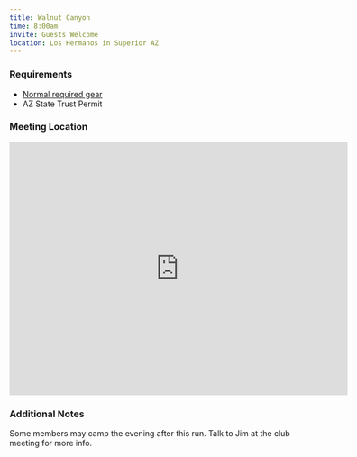 ```yaml
---
title: Walnut Canyon
time: 8:00am
invite: Guests Welcome
location: Los Hermanos in Superior AZ
---
```


### Requirements

* [Normal required gear](/about/required-gear)
* AZ State Trust Permit

### Meeting Location


<iframe src="https://www.google.com/maps/embed?pb=!1m18!1m12!1m3!1d46182.10748827642!2d-111.12448896754081!3d33.29817742635166!2m3!1f0!2f0!3f0!3m2!1i1024!2i768!4f13.1!3m3!1m2!1s0x872a2a1ac910048b%3A0xace322b0843e0abe!2sLos%20Hermanos%20Restaurant%20%26%20Lounge!5e0!3m2!1sen!2sus!4v1750966317340!5m2!1sen!2sus" width="600" height="450" style="border:0;" allowfullscreen="" loading="lazy" referrerpolicy="no-referrer-when-downgrade"></iframe>

### Additional Notes

Some members may camp the evening after this run. Talk to Jim at the club
meeting for more info.
